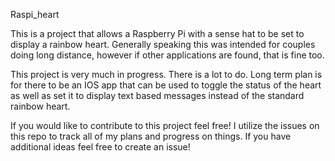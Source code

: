 Raspi_heart

This is a project that allows a Raspberry Pi with a sense hat to be set to display a rainbow heart. Generally speaking this was intended for couples doing long distance, however if other applications are found, that is fine too. 

This project is very much in progress. There is a lot to do. Long term plan is for there to be an IOS app that can be used to toggle the status of the heart as well as set it to display text based messages instead of the standard rainbow heart. 

If you would like to contribute to this project feel free! I utilize the issues on this repo to track all of my plans and progress on things. If you have additional ideas feel free to create an issue! 
